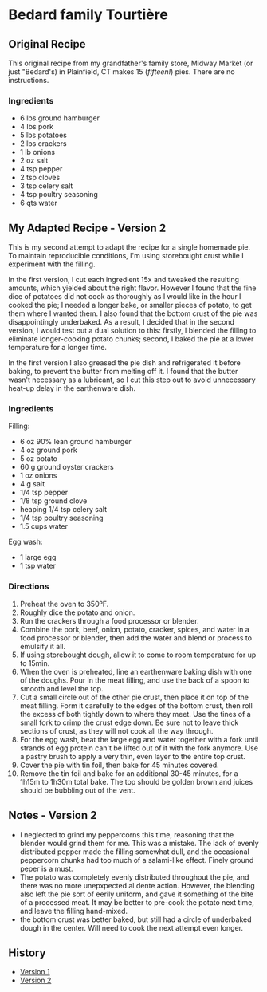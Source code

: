 # Bedard family Tourtière

## Original Recipe
This original recipe from my grandfather's family store, Midway Market (or just "Bedard's) in Plainfield, CT makes 15 (*fifteen!*) pies. There are no instructions.

### Ingredients
* 6 lbs ground hamburger
* 4 lbs pork
* 5 lbs potatoes
* 2 lbs crackers
* 1 lb onions
* 2 oz salt
* 4 tsp pepper
* 2 tsp cloves
* 3 tsp celery salt
* 4 tsp poultry seasoning
* 6 qts water

## My Adapted Recipe - Version 2
This is my second attempt to adapt the recipe for a single homemade pie. To maintain reproducible conditions, I'm using storebought crust while I experiment with the filling.

In the first version, I cut each ingredient 15x and tweaked the resulting amounts, which yielded about the right flavor. However I found that the fine dice of potatoes did not cook as thoroughly as I would like in the hour I cooked the pie; I needed a longer bake, or smaller pieces of potato, to get them where I wanted them. I also found that the bottom crust of the pie was disappointingly underbaked. As a result, I decided that in the second version, I would test out a dual solution to this: firstly, I blended the filling to eliminate longer-cooking potato chunks; second, I baked the pie at a lower temperature for a longer time.

In the first version I also greased the pie dish and refrigerated it before baking, to prevent the butter from melting off it. I found that the butter wasn't necessary as a lubricant, so I cut this step out to avoid unnecessary heat-up delay in the earthenware dish.

### Ingredients
Filling:
* 6 oz 90% lean ground hamburger
* 4 oz ground pork
* 5 oz potato
* 60 g ground oyster crackers
* 1 oz onions
* 4 g salt
* 1/4 tsp pepper
* 1/8 tsp ground clove
* heaping 1/4 tsp celery salt
* 1/4 tsp poultry seasoning
* 1.5 cups water

Egg wash:
* 1 large egg
* 1 tsp water

### Directions
1. Preheat the oven to 350ºF.  
2. Roughly dice the potato and onion.  
3. Run the crackers through a food processor or blender.  
4. Combine the pork, beef, onion, potato, cracker, spices, and water in a food processor or blender, then add the water and blend or process to emulsify it all.
5. If using storebought dough, allow it to come to room temperature for up to 15min.
6. When the oven is preheated, line an earthenware baking dish with one of the doughs. Pour in the meat filling, and use the back of a spoon to smooth and level the top.
8. Cut a small circle out of the other pie crust, then place it on top of the meat filling. Form it carefully to the edges of the bottom crust, then roll the excess of both tightly down to where they meet. Use the tines of a small fork to crimp the crust edge down. Be sure not to leave thick sections of crust, as they will not cook all the way through.
9. For the egg wash, beat the large egg and water together with a fork until strands of egg protein can't be lifted out of it with the fork anymore. Use a pastry brush to apply a very thin, even layer to the entire top crust. 
10. Cover the pie with tin foil, then bake for 45 minutes covered.
11. Remove the tin foil and bake for an additional 30-45 minutes, for a 1h15m to 1h30m total bake. The top should be golden brown,and juices should be bubbling out of the vent.

## Notes - Version 2
* I neglected to grind my peppercorns this time, reasoning that the blender would grind them for me. This was a mistake. The lack of evenly distributed pepper made the filling somewhat dull, and the occasional peppercorn chunks had too much of a salami-like effect. Finely ground peper is a must.
* The potato was completely evenly distributed throughout the pie, and there was no more unepxpected al dente action. However, the blending also left the pie sort of eerily uniform, and gave it something of the bite of a processed meat. It may be better to pre-cook the potato next time, and leave the filling hand-mixed.
* the bottom crust was better baked, but still had a circle of underbaked dough in the center. Will need to cook the next attempt even longer.

## History
* [Version 1](https://github.com/chadlavi/recipes/blob/4a4cc439c20ed4a4db301e5db75cb8a54ff4da03/food/mains/bedard-tourtiere.md)
* [Version 2](https://github.com/chadlavi/recipes/blob/765ccc248a39b681302aff62823041ea4fc3ff31/food/mains/bedard-tourtiere.md)
